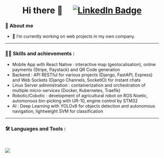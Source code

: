<div align="center">
  <h1>Hi there 👋 &nbsp &nbsp
  <a href="https://www.linkedin.com/in/killian-larcher/">
    <img src="https://img.shields.io/badge/LinkedIn-blue?style=for-the-badge&logo=linkedin&logoColor=white" alt="LinkedIn Badge"/>
  </a>
  </h1>
  
</div>

### 🚀 About me

- 🔭 I’m currently working on web projects in my own company.
---
### :man_technologist: Skills and achievements :

- Mobile App with React Native : interactive map (geolocalisation), online payments (Stripe, Paystack) and QR Code generation 
- Backend : API RESTful for various projects (Django, FastAPI, Express) and Web Sockets (Django Channels, SocketIO) for instant chats
- Linux Server administration : containerization and orchestration of multiple micro-services (Docker, Kubernetes, Traefik)
- Robotic/Cobotic : development of agricultural robot on ROS Noetic, automonous bin-picking with UR-10, engine control by STM32
- AI : Deep Learning with YOLOv8 for objects detection and autonomous navigation, lightweight SVM for classification
---
### :hammer_and_wrench: Languages and Tools :
<br>

<p align="left">
  <a href="https://skillicons.dev">
    <img src="https://skillicons.dev/icons?i=git,kubernetes,docker,cs,vim,ae,ps,androidstudio,arduino,bash,html,css,js,django,electron,express,flask,github,gitlab,grafana,linux,mysql,nodejs,postman,prometheus,py,qt,raspberrypi,react,ts,vite,redux,ros" />
  </a>
</p>
